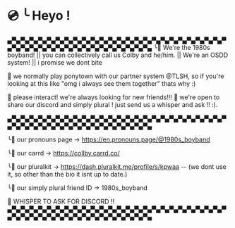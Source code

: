 # 💿 ╰  Heyo !
▄▀▄▀▄▀▄▀▄▀▄▀▄▀▄▀▄▀▄▀▄▀▄▀▄▀▄▀▄▀▄▀▄▀▄▀▄▀▄▀▄▀▄▀▄▀▄▀▄▀▄▀▄▀▄▀▄▀▄▀▄▀▄▀▄▀▄▀▄▀▄▀▄▀▄▀▄▀▄▀▄▀▄
╰📼 We're the 1980s boyband! || you can collectively call us Colby and he/him. || We're an OSDD system! || i promise we dont bite

📼 we normally play ponytown with our partner system @TLSH, so if you're looking at this like "omg i always see them together" thats why :)

📼 please interact! we're always looking for new friends!!!
📼 we're open to share our discord and simply plural ! just send us a whisper and ask !! :).

▄▀▄▀▄▀▄▀▄▀▄▀▄▀▄▀▄▀▄▀▄▀▄▀▄▀▄▀▄▀▄▀▄▀▄▀▄▀▄▀▄▀▄▀▄▀▄▀▄▀▄▀▄▀▄▀▄▀▄▀▄▀▄▀▄▀▄▀▄▀▄▀▄▀▄▀▄▀▄▀▄▀▄

╰📼 our pronouns page -> https://en.pronouns.page/@1980s_boyband

╰📼 our carrd -> https://collby.carrd.co/

╰📼 our pluralkit -> https://dash.pluralkit.me/profile/s/kpwaa -- (we dont use it, so other than the bio it isnt up to date.)

╰📼 our simply plural friend ID -> 1980s_boyband

📼 WHISPER TO ASK FOR DISCORD !!
▄▀▄▀▄▀▄▀▄▀▄▀▄▀▄▀▄▀▄▀▄▀▄▀▄▀▄▀▄▀▄▀▄▀▄▀▄▀▄▀▄▀▄▀▄▀▄▀▄▀▄▀▄▀▄▀▄▀▄▀▄▀▄▀▄▀▄▀▄▀▄▀▄▀▄▀▄▀▄▀▄▀▄
